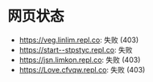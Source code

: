 # 网页状态
- https://veg.linlim.repl.co: 失败 (403)
- https://start--stpstyc.repl.co: 失败
- https://jsn.limkon.repl.co: 失败 (403)
- https://Love.cfvqw.repl.co: 失败 (403)
